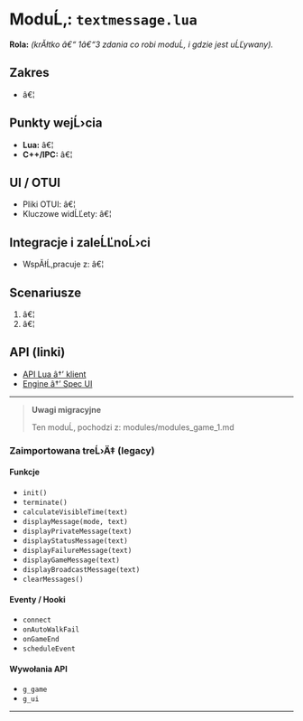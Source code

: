 ﻿# ModuĹ‚: `textmessage.lua`

**Rola:** *(krĂłtko â€“ 1â€“3 zdania co robi moduĹ‚ i gdzie jest uĹĽywany).*

## Zakres
- â€¦

## Punkty wejĹ›cia
- **Lua:** â€¦
- **C++/IPC:** â€¦

## UI / OTUI
- Pliki OTUI: â€¦
- Kluczowe widĹĽety: â€¦

## Integracje i zaleĹĽnoĹ›ci
- WspĂłĹ‚pracuje z: â€¦

## Scenariusze
1. â€¦
2. â€¦

## API (linki)
- [API Lua â†’ klient](../../api/lua/luafunctions_client.md)
- [Engine â†’ Spec UI](../../api/engine/otclient_v_8_specyfikacja_ui.md)

---

> **Uwagi migracyjne**
>
> Ten moduĹ‚ pochodzi z: modules/modules_game_1.md

### Zaimportowana treĹ›Ä‡ (legacy)
#### Funkcje

- `init()`
- `terminate()`
- `calculateVisibleTime(text)`
- `displayMessage(mode, text)`
- `displayPrivateMessage(text)`
- `displayStatusMessage(text)`
- `displayFailureMessage(text)`
- `displayGameMessage(text)`
- `displayBroadcastMessage(text)`
- `clearMessages()`


#### Eventy / Hooki

- `connect`
- `onAutoWalkFail`
- `onGameEnd`
- `scheduleEvent`


#### Wywołania API

- `g_game`
- `g_ui`

---
